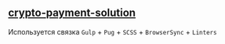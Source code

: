 ## [crypto-payment-solution](https://alexandrkarpovich.github.io/crypto-payment-solution/dist)

Используется связка `Gulp` + `Pug` + `SCSS` + `BrowserSync` + `Linters`



